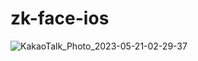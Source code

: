 # zk-face-ios

![KakaoTalk_Photo_2023-05-21-02-29-37](https://github-production-user-asset-6210df.s3.amazonaws.com/71601985/239701421-4cf567d7-4a57-4fa5-8446-68fdaf0a98ab.png)

